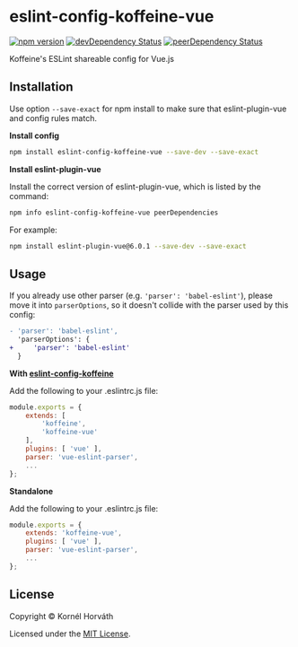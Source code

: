 # eslint-config-koffeine-vue

[![npm version](https://img.shields.io/npm/v/eslint-config-koffeine-vue.svg)](https://www.npmjs.com/package/eslint-config-koffeine-vue)
[![devDependency Status](https://david-dm.org/koffeine/eslint-config-koffeine-vue/dev-status.svg)](https://david-dm.org/koffeine/eslint-config-koffeine-vue?type=dev)
[![peerDependency Status](https://david-dm.org/koffeine/eslint-config-koffeine-vue/peer-status.svg)](https://david-dm.org/koffeine/eslint-config-koffeine-vue?type=peer)

Koffeine's ESLint shareable config for Vue.js

## Installation

Use option `--save-exact` for npm install to make sure that eslint-plugin-vue and config rules match.

__Install config__

```sh
npm install eslint-config-koffeine-vue --save-dev --save-exact
```

__Install eslint-plugin-vue__

Install the correct version of eslint-plugin-vue, which is listed by the command:

```sh
npm info eslint-config-koffeine-vue peerDependencies
```

For example:

```sh
npm install eslint-plugin-vue@6.0.1 --save-dev --save-exact
```

## Usage

If you already use other parser (e.g. `'parser': 'babel-eslint'`), please move it into `parserOptions`, so it doesn't collide with the parser used by this config:

```diff
- 'parser': 'babel-eslint',
  'parserOptions': {
+     'parser': 'babel-eslint'
  }
```

__With [eslint-config-koffeine](https://www.npmjs.com/package/eslint-config-koffeine)__

Add the following to your .eslintrc.js file:

```js
module.exports = {
	extends: [
		'koffeine',
		'koffeine-vue'
	],
	plugins: [ 'vue' ],
	parser: 'vue-eslint-parser',
	...
};
```

__Standalone__

Add the following to your .eslintrc.js file:

```js
module.exports = {
	extends: 'koffeine-vue',
	plugins: [ 'vue' ],
	parser: 'vue-eslint-parser',
	...
};
```

## License

Copyright © Kornél Horváth

Licensed under the [MIT License](https://raw.githubusercontent.com/koffeine/eslint-config-koffeine-vue/master/LICENSE).